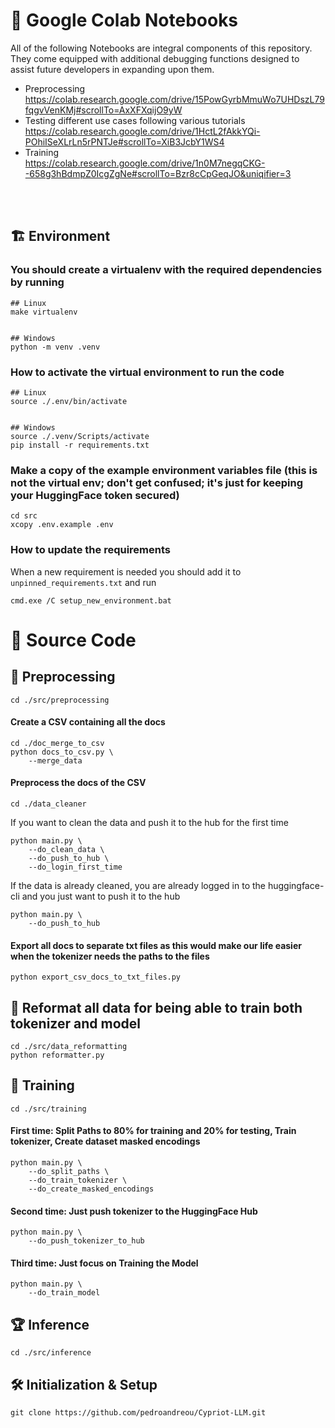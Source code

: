 # :memo: Google Colab Notebooks
All of the following Notebooks are integral components of this repository. They come equipped with additional debugging functions designed to assist future developers in expanding upon them.<br>
- Preprocessing<br>
    https://colab.research.google.com/drive/15PowGyrbMmuWo7UHDszL79fqgvVenKMj#scrollTo=AxXFXqijO9yW
- Testing different use cases following various tutorials<br>
    https://colab.research.google.com/drive/1HctL2fAkkYQi-POhiISeXLrLn5rPNTJe#scrollTo=XiB3JcbY1WS4
- Training<br>
    https://colab.research.google.com/drive/1n0M7negqCKG--658g3hBdmpZ0IcgZgNe#scrollTo=Bzr8cCpGeqJO&uniqifier=3
<br>
<br>

## :building_construction: Environment

### You should create a virtualenv with the required dependencies by running
```
## Linux
make virtualenv


## Windows
python -m venv .venv
```


### How to activate the virtual environment to run the code
```
## Linux
source ./.env/bin/activate


## Windows
source ./.venv/Scripts/activate
pip install -r requirements.txt
```


### Make a copy of the example environment variables file (this is not the virtual env; don't get confused; it's just for keeping your HuggingFace token secured)
```
cd src
xcopy .env.example .env
```


### How to update the requirements
When a new requirement is needed you should add it to `unpinned_requirements.txt` and run
```
cmd.exe /C setup_new_environment.bat
```


# :crossed_flags: Source Code
## :hammer: Preprocessing
```
cd ./src/preprocessing
```

#### Create a CSV containing all the docs
```
cd ./doc_merge_to_csv
python docs_to_csv.py \
    --merge_data
```

#### Preprocess the docs of the CSV
```
cd ./data_cleaner
```

If you want to clean the data and push it to the hub for the first time
```
python main.py \
    --do_clean_data \
    --do_push_to_hub \
    --do_login_first_time
```

If the data is already cleaned, you are already logged in to the huggingface-cli and you just want to push it to the hub
```
python main.py \
    --do_push_to_hub
```

#### Export all docs to separate txt files as this would make our life easier when the tokenizer needs the paths to the files
```
python export_csv_docs_to_txt_files.py
```


## :runner: Reformat all data for being able to train both tokenizer and model
```
cd ./src/data_reformatting
python reformatter.py
```


## :runner: Training
```
cd ./src/training
```
#### First time: Split Paths to 80% for training and 20% for testing, Train tokenizer, Create dataset masked encodings
```
python main.py \
    --do_split_paths \
    --do_train_tokenizer \
    --do_create_masked_encodings
```
#### Second time: Just push tokenizer to the HuggingFace Hub
```
python main.py \
    --do_push_tokenizer_to_hub
```
#### Third time: Just focus on Training the Model
```
python main.py \
    --do_train_model
```


## :trophy: Inference
```
cd ./src/inference
```


## 🛠 Initialization & Setup
    git clone https://github.com/pedroandreou/Cypriot-LLM.git
